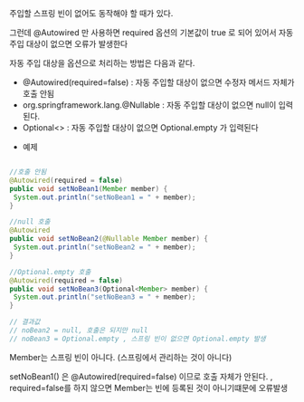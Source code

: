 주입할 스프링 빈이 없어도 동작해야 할 때가 있다.

그런데 @Autowired 만 사용하면 required 옵션의 기본값이 true 로 되어 있어서 자동 주입 대상이
없으면 오류가 발생한다

자동 주입 대상을 옵션으로 처리하는 방법은 다음과 같다.

* @Autowired(required=false) : 자동 주입할 대상이 없으면 수정자 메서드 자체가 호출 안됨
* org.springframework.lang.@Nullable : 자동 주입할 대상이 없으면 null이 입력된다.
* Optional<> : 자동 주입할 대상이 없으면 Optional.empty 가 입력된다

- 예제

```java

//호출 안됨
@Autowired(required = false)
public void setNoBean1(Member member) {
 System.out.println("setNoBean1 = " + member);
}

//null 호출
@Autowired
public void setNoBean2(@Nullable Member member) {
 System.out.println("setNoBean2 = " + member);
}

//Optional.empty 호출
@Autowired(required = false)
public void setNoBean3(Optional<Member> member) {
 System.out.println("setNoBean3 = " + member);
}

// 결과값
// noBean2 = null, 호출은 되지만 null
// noBean3 = Optional.empty , 스프링 빈이 없으면 Optional.empty 발생

```
Member는 스프링 빈이 아니다. (스프링에서 관리하는 것이 아니다)

setNoBean1() 은 @Autowired(required=false) 이므로 호출 자체가 안된다. , required=false를 하지 않으면 Member는 빈에 등록된 것이 아니기떄문에 오류발생


